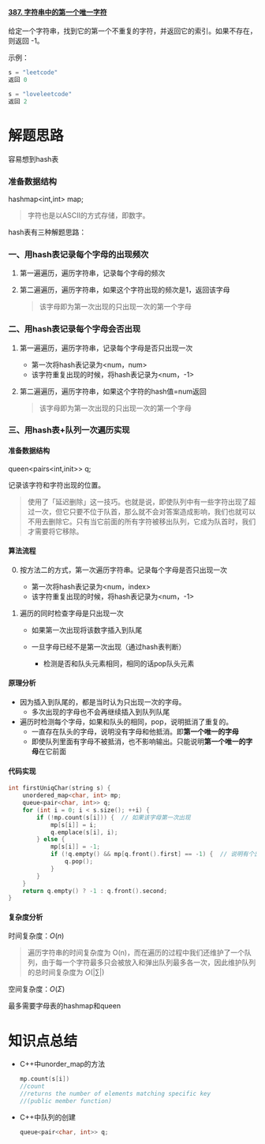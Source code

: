 #### [387. 字符串中的第一个唯一字符](https://leetcode-cn.com/problems/first-unique-character-in-a-string/)

给定一个字符串，找到它的第一个不重复的字符，并返回它的索引。如果不存在，则返回 -1。

 

示例：

```c++
s = "leetcode"
返回 0

s = "loveleetcode"
返回 2
```

# 解题思路

容易想到hash表

### 准备数据结构

hashmap<int,int> map;

> 字符也是以ASCII的方式存储，即数字。

hash表有三种解题思路：

### 一、用hash表记录每个字母的出现频次

1. 第一遍遍历，遍历字符串，记录每个字母的频次

2. 第二遍遍历，遍历字符串，如果这个字符出现的频次是1，返回该字母

   > 该字母即为第一次出现的只出现一次的第一个字母

### 二、用hash表记录每个字母会否出现

1. 第一遍遍历，遍历字符串，记录每个字母是否只出现一次

   - 第一次将hash表记录为<num，num>
   - 该字符重复出现的时候，将hash表记录为<num，-1>

2. 第二遍遍历，遍历字符串，如果这个字符的hash值=num返回

   > 该字母即为第一次出现的只出现一次的第一个字母

### 三、用hash表+队列一次遍历实现

#### 准备数据结构

queen<pairs<int,init>> q;

记录该字符和字符出现的位置。

>  使用了「延迟删除」这一技巧。也就是说，即使队列中有一些字符出现了超过一次，但它只要不位于队首，那么就不会对答案造成影响，我们也就可以不用去删除它。只有当它前面的所有字符被移出队列，它成为队首时，我们才需要将它移除。

#### 算法流程

0. 按方法二的方式，第一次遍历字符串。记录每个字母是否只出现一次
   - 第一次将hash表记录为<num，index>
   - 该字符重复出现的时候，将hash表记录为<num，-1>

1. 遍历的同时检查字母是只出现一次

   - 如果第一次出现将该数字插入到队尾

   - 一旦字母已经不是第一次出现（通过hash表判断）
     - 检测是否和队头元素相同，相同的话pop队头元素

#### 原理分析

- 因为插入到队尾的，都是当时认为只出现一次的字母。
  - 多次出现的字母也不会再继续插入到队列队尾
- 遍历时检测每个字母，如果和队头的相同，pop，说明抵消了重复的。
  - 一直存在队头的字母，说明没有字母和他抵消。即**第一个唯一的字母**
  - 即使队列里面有字母不被抵消，也不影响输出。只能说明**第一个唯一的字母**在它前面

#### 代码实现

```c++
int firstUniqChar(string s) {
    unordered_map<char, int> mp;
    queue<pair<char, int>> q;
    for (int i = 0; i < s.size(); ++i) {
        if (!mp.count(s[i])) {  // 如果该字母第一次出现
            mp[s[i]] = i;
            q.emplace(s[i], i);
        } else {
            mp[s[i]] = -1;
            if (!q.empty() && mp[q.front().first] == -1) {  // 说明有个出现第二次的字母
                q.pop();
            }
        }
    }
    return q.empty() ? -1 : q.front().second;
}
```

#### 复杂度分析

时间复杂度：$O(n)$

> 遍历字符串的时间复杂度为 O(n)，而在遍历的过程中我们还维护了一个队列，由于每一个字符最多只会被放入和弹出队列最多各一次，因此维护队列的总时间复杂度为 $O(|∑|)$
>

空间复杂度：$O(\Sigma)$

最多需要字母表的hashmap和queen

# 知识点总结

- C++中unorder_map的方法

  ```c++
  mp.count(s[i])
  //count
  //returns the number of elements matching specific key 
  //(public member function)
  ```

- C++中队列的创建

  ```c++
  queue<pair<char, int>> q;
  ```

  

